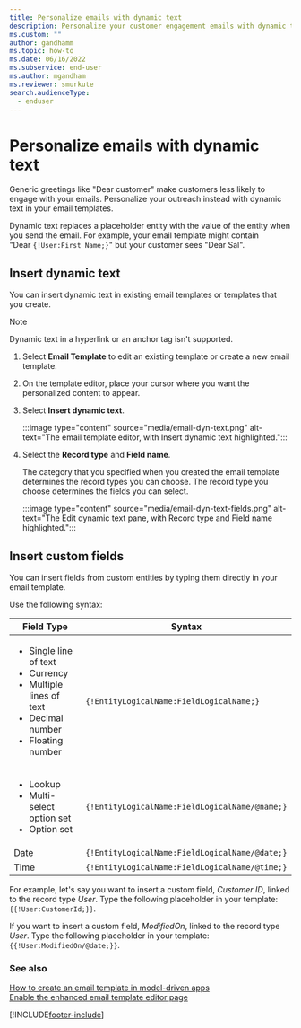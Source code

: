 ```yaml
---
title: Personalize emails with dynamic text
description: Personalize your customer engagement emails with dynamic text in Power Apps.
ms.custom: ""
author: gandhamm
ms.topic: how-to
ms.date: 06/16/2022
ms.subservice: end-user
ms.author: mgandham
ms.reviewer: smurkute
search.audienceType: 
  - enduser
---
```


# Personalize emails with dynamic text

Generic greetings like "Dear customer" make customers less likely to engage with your emails. Personalize your outreach instead with dynamic text in your email templates.

Dynamic text replaces a placeholder entity with the value of the entity when you send the email. For example, your email template might contain "Dear `{!User:First Name;}`" but your customer sees "Dear Sal".

## Insert dynamic text

You can insert dynamic text in existing email templates or templates that you create.

> [!NOTE]
> Dynamic text in a hyperlink or an anchor tag isn't supported.

1. Select **Email Template** to edit an existing template or create a new email template. 

3. On the template editor, place your cursor where you want the personalized content to appear.

1. Select **Insert dynamic text**.

    :::image type="content" source="media/email-dyn-text.png" alt-text="The email template editor, with Insert dynamic text highlighted.":::


1. Select the **Record type** and **Field name**.

    The category that you specified when you created the email template determines the record types you can choose. The record type you choose determines the fields you can select.

    :::image type="content" source="media/email-dyn-text-fields.png" alt-text="The Edit dynamic text pane, with Record type and Field name highlighted.":::

## Insert custom fields

 You can insert fields from custom entities by typing them directly in your email template.

Use the following syntax:

| Field Type | Syntax |
| --- | --- |
| <ul><li>Single line of text</li> <li>Currency</li><li> Multiple lines of text </li><li> Decimal number </li><li> Floating number</li></ul> | `{!EntityLogicalName:FieldLogicalName;}` |
| <ul><li>Lookup</li> <li> Multi-select option set</li><li>Option set</li>| `{!EntityLogicalName:FieldLogicalName/@name;}` |
| Date  | `{!EntityLogicalName:FieldLogicalName/@date;}` |
| Time | `{!EntityLogicalName:FieldLogicalName/@time;}` |

For example, let's say you want to insert a custom field, *Customer ID*, linked to the record type *User*. Type the following placeholder in your template: ``{{!User:CustomerId;}}``.

If you want to insert a custom field, *ModifiedOn*, linked to the record type *User*. Type the following placeholder in your template: ``{{!User:ModifiedOn/@date;}}``.

### See also

[How to create an email template in model-driven apps](email-template-create.md)  
[Enable the enhanced email template editor page](cs-email-template-builder.md)

[!INCLUDE[footer-include](../includes/footer-banner.md)]
